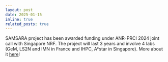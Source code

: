 ```yaml
---
layout: post
date: 2025-01-15
inline: true
related_posts: true
---
```


SAMSARA project has been awarded funding under ANR-PRCI 2024 joint call with Singapore NRF. The project will last 3 years and involve 4 labs (GeM, LS2N and IMN in France and IHPC, A*star in Singapore). More about it [here](/projects/samsara)!